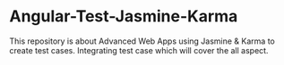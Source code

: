 # Angular-Test-Jasmine-Karma
This repository is about Advanced Web Apps using Jasmine &amp; Karma to create test cases. Integrating test case which will cover the all aspect.
